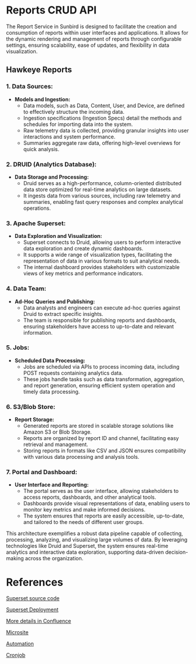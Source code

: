 # Reports CRUD API

The Report Service in Sunbird is designed to facilitate the creation and consumption of reports within user interfaces and applications. It allows for the dynamic rendering and management of reports through configurable settings, ensuring scalability, ease of updates, and flexibility in data visualization.

## Hawkeye Reports

### 1. Data Sources:
   - **Models and Ingestion:**
     - Data models, such as Data, Content, User, and Device, are defined to effectively structure the incoming data.
     - Ingestion specifications (Ingestion Specs) detail the methods and schedules for importing data into the system.
     - Raw telemetry data is collected, providing granular insights into user interactions and system performance.
     - Summaries aggregate raw data, offering high-level overviews for quick analysis.

### 2. DRUID (Analytics Database):
   - **Data Storage and Processing:**
     - Druid serves as a high-performance, column-oriented distributed data store optimized for real-time analytics on large datasets.
     - It ingests data from various sources, including raw telemetry and summaries, enabling fast query responses and complex analytical operations.

### 3. Apache Superset:
   - **Data Exploration and Visualization:**
     - Superset connects to Druid, allowing users to perform interactive data exploration and create dynamic dashboards.
     - It supports a wide range of visualization types, facilitating the representation of data in various formats to suit analytical needs.
     - The internal dashboard provides stakeholders with customizable views of key metrics and performance indicators.

### 4. Data Team:
   - **Ad-Hoc Queries and Publishing:**
     - Data analysts and engineers can execute ad-hoc queries against Druid to extract specific insights.
     - The team is responsible for publishing reports and dashboards, ensuring stakeholders have access to up-to-date and relevant information.

### 5. Jobs:
   - **Scheduled Data Processing:**
     - Jobs are scheduled via APIs to process incoming data, including POST requests containing analytics data.
     - These jobs handle tasks such as data transformation, aggregation, and report generation, ensuring efficient system operation and timely data processing.

### 6. S3/Blob Store:
   - **Report Storage:**
     - Generated reports are stored in scalable storage solutions like Amazon S3 or Blob Storage.
     - Reports are organized by report ID and channel, facilitating easy retrieval and management.
     - Storing reports in formats like CSV and JSON ensures compatibility with various data processing and analysis tools.

### 7. Portal and Dashboard:
   - **User Interface and Reporting:**
     - The portal serves as the user interface, allowing stakeholders to access reports, dashboards, and other analytical tools.
     - Dashboards provide visual representations of data, enabling users to monitor key metrics and make informed decisions.
     - The system ensures that reports are easily accessible, up-to-date, and tailored to the needs of different user groups.

This architecture exemplifies a robust data pipeline capable of collecting, processing, analyzing, and visualizing large volumes of data. By leveraging technologies like Druid and Superset, the system ensures real-time analytics and interactive data exploration, supporting data-driven decision-making across the organization.


# References

[Superset source code](https://github.com/Sunbird-Ed/incubator-superset)

[Superset Deployment](https://github.com/project-sunbird/sunbird-ed-installer/tree/main/helmcharts/obsrvbb/charts/superset)

[More details in Confluence](https://project-sunbird.atlassian.net/wiki/spaces/SBDES/pages/865436288/Reports+Scale)

[Microsite](https://obsrv.sunbird.org/previous-versions/sb-5.0-version/learn/product-and-developer-guide/report-service)

[Automation](https://github.com/project-sunbird/sunbird-ed-installer/tree/main/helmcharts/obsrvbb/charts/dataproducts)

[Cronjob](https://github.com/project-sunbird/sunbird-ed-installer/blob/main/helmcharts/obsrvbb/charts/cronjob/templates/spark-cronjob.yaml#L366)